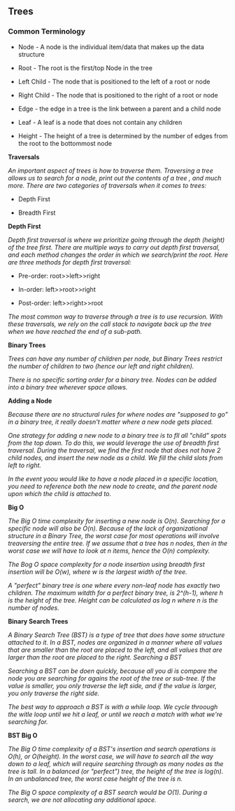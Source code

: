 ## Trees

### Common Terminology

- Node - A node is the individual item/data that makes up the data structure

- Root - The root is the first/top Node in the tree

- Left Child - The node that is positioned to the left of a root or node

- Right Child - The node that is positioned to the right of a root or node

- Edge - the edge in a tree is the link between a parent and a child node

- Leaf - A leaf is a node that does not contain any children

- Height - The height of a tree is determined by the number of edges from the root to the bottommost node

**Traversals**

_An important aspect of trees is how to traverse them. Traversing a tree allows us to search for a node, print out the contents of a tree , and much more. There are two categories of traversals when it comes to trees:_

- Depth First

- Breadth First

**Depth First**

_Depth first traversal is where we prioritize going through the depth (height) of the tree first. There are multiple ways to carry out depth first traversal, and each method changes the order in which we search/print the root. Here are three methods for depth first traversal:_

- Pre-order: root>>left>>right

- In-order: left>>root>>right

- Post-order: left>>right>>root

_The most common way to traverse through a tree is to use recursion. With these traversals, we rely on the call stack to navigate back up the tree when we have reached the end of a sub-path._

**Binary Trees**

_Trees can have any number of children per node, but Binary Trees restrict the number of children to two (hence our left and right children)._

_There is no specific sorting order for a binary tree. Nodes can be added into a binary tree wherever space allows._

**Adding a Node**

_Because there are no structural rules for where nodes are "supposed to go" in a binary tree, it really doesn't matter where a new node gets placed._

_One strategy for adding a new node to a binary tree is to fll all "child" spots from the top down. To do this, we would leverage the use of breadth first traversal. During the traversal, we find the first node that does not have 2 child nodes, and insert the new node as a child. We fill the child slots from left to right._

_In the event yoou would like to have a node placed in a specific location, you need to reference both the new node to create, and the parent node upon which the child is attached to._

**Big O**

_The Big O time complexity for inserting a new node is O(n). Searching for a specific node will also be O(n). Because of the lack of organizational structure in a Binary Tree, the worst case for most operations will involve treaversing the entire tree. If we assume that a tree has n nodes, then in the worst case we will have to look at n items, hence the O(n) complexity._

_The Bog O space complexity for a node insertion using breadth first insertion will be O(w), where w is the largest width of the tree._

_A "perfect" binary tree is one where every non-leaf node has exactly two children. The maximum witdth for a perfect binary tree, is 2^(h-1), where h is the height of the tree. Height can be calculated as log n where n is the number of nodes._

**Binary Search Trees**

_A Binary Search Tree (BST) is a type of tree that does have some structure attached to it. In a BST, nodes are organized in a manner where all values that are smaller than the root are placed to the left, and all values that are larger than the root are placed to the right.
Searching a BST_

_Searching a BST can be doen quickly, because all you di is compare the node you are searching for agains the root of the tree or sub-tree. If the value is smaller, you only traverse the left side, and if the value is larger, you only traverse the right side._

_The best way to approach a BST is with a while loop. We cycle throough the witle loop until we hit a leaf, or until we reach a match with what we're searching for._

**BST Big O**

_The Big O time complexity of a BST's insertion and search operations is O(h), or O(height). In the worst case, we will have to search all the way down to a leaf, which will require searching through as many nodes as the tree is tall. In a balanced (or "perfect") tree, the height of the tree is log(n). In an unbalanced tree, the worst case height of the tree is n._

_The Big O space complexity of a BST search would be O(1). During a search, we are not allocating any additional space._
